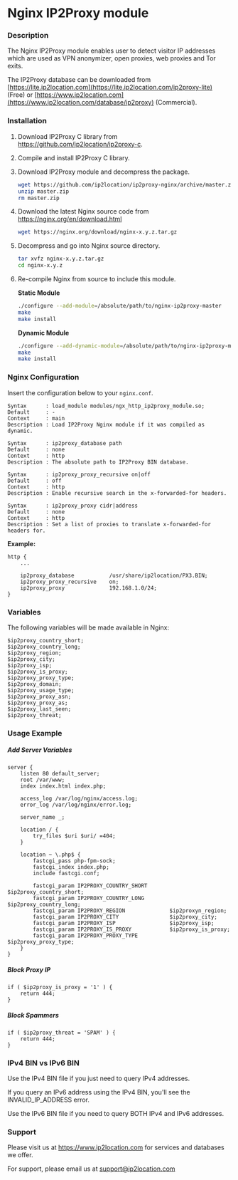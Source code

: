 # Nginx IP2Proxy module



### Description

The Nginx IP2Proxy module enables user to detect visitor IP addresses which are used as VPN anonymizer, open proxies, web proxies and Tor exits.

The IP2Proxy database can be downloaded from [https://lite.ip2location.com](https://lite.ip2location.com/ip2proxy-lite) (Free) or [https://www.ip2location.com](https://www.ip2location.com/database/ip2proxy) (Commercial).



### Installation

1. Download IP2Proxy C library from https://github.com/ip2location/ip2proxy-c.

2. Compile and install IP2Proxy C library.

3. Download IP2Proxy module and decompress the package.

   ```bash
   wget https://github.com/ip2location/ip2proxy-nginx/archive/master.zip
   unzip master.zip
   rm master.zip
   ```

   

4. Download the latest Nginx source code from https://nginx.org/en/download.html

   ```bash
   wget https://nginx.org/download/nginx-x.y.z.tar.gz
   ```

   

5. Decompress and go into Nginx source directory.

   ```bash
   tar xvfz nginx-x.y.z.tar.gz
   cd nginx-x.y.z
   ```

   

6. Re-compile Nginx from source to include this module.

   **Static Module**

   ```bash
   ./configure --add-module=/absolute/path/to/nginx-ip2proxy-master
   make
   make install
   ```

   **Dynamic Module**

   ```bash
   ./configure --add-dynamic-module=/absolute/path/to/nginx-ip2proxy-master
   make
   make install
   ```



### Nginx Configuration

Insert the configuration below to your `nginx.conf`.

```
Syntax      : load_module modules/ngx_http_ip2proxy_module.so;
Default     : -
Context     : main
Description : Load IP2Proxy Nginx module if it was compiled as dynamic.
```

```
Syntax      : ip2proxy_database path
Default     : none
Context     : http
Description : The absolute path to IP2Proxy BIN database.
```

```
Syntax      : ip2proxy_proxy_recursive on|off
Default     : off
Context     : http
Description : Enable recursive search in the x-forwarded-for headers.
```

```
Syntax      : ip2proxy_proxy cidr|address
Default     : none
Context     : http
Description : Set a list of proxies to translate x-forwarded-for headers for.
```



**Example:**

```nginx
http {
	...
	
	ip2proxy_database			/usr/share/ip2location/PX3.BIN;
	ip2proxy_proxy_recursive	on;
	ip2proxy_proxy				192.168.1.0/24;
}
```



### Variables

The following variables will be made available in Nginx:

```nginx
$ip2proxy_country_short;
$ip2proxy_country_long;
$ip2proxy_region;
$ip2proxy_city;
$ip2proxy_isp;
$ip2proxy_is_proxy;
$ip2proxy_proxy_type;
$ip2proxy_domain;
$ip2proxy_usage_type;
$ip2proxy_proxy_asn;
$ip2proxy_proxy_as;
$ip2proxy_last_seen;
$ip2proxy_threat;
```



### Usage Example

##### Add Server Variables

```nginx
server {
	listen 80 default_server;
	root /var/www;
	index index.html index.php;

    access_log /var/log/nginx/access.log;
    error_log /var/log/nginx/error.log;

	server_name _;

	location / {
		try_files $uri $uri/ =404;
	}

	location ~ \.php$ {
		fastcgi_pass php-fpm-sock;
		fastcgi_index index.php;
		include fastcgi.conf;

		fastcgi_param IP2PROXY_COUNTRY_SHORT       $ip2proxy_country_short;
		fastcgi_param IP2PROXY_COUNTRY_LONG        $ip2proxy_country_long;
        fastcgi_param IP2PROXY_REGION              $ip2proxyn_region;
        fastcgi_param IP2PROXY_CITY                $ip2proxy_city;
        fastcgi_param IP2PROXY_ISP                 $ip2proxy_isp;
        fastcgi_param IP2PROXY_IS_PROXY            $ip2proxy_is_proxy;
        fastcgi_param IP2PROXY_PROXY_TYPE          $ip2proxy_proxy_type;
	}
}
```



##### Block Proxy IP

```nginx
if ( $ip2proxy_is_proxy = '1' ) {
    return 444;
}
```



##### Block Spammers

```nginx
if ( $ip2proxy_threat = 'SPAM' ) {
    return 444;
}
```



### IPv4 BIN vs IPv6 BIN

Use the IPv4 BIN file if you just need to query IPv4 addresses.

If you query an IPv6 address using the IPv4 BIN, you'll see the INVALID_IP_ADDRESS error.

Use the IPv6 BIN file if you need to query BOTH IPv4 and IPv6 addresses.



### Support
Please visit us at https://www.ip2location.com for services and databases we offer.

For support, please email us at support@ip2location.com
